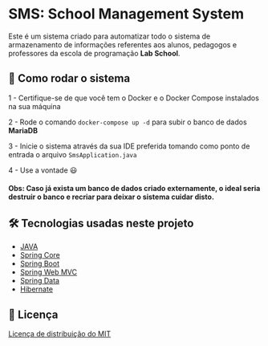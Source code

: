 # SMS: School Management System

Este é um sistema criado para automatizar todo o sistema de armazenamento de informações referentes
aos alunos, pedagogos e professores da escola de programação **Lab School**.

## 🚀 Como rodar o sistema

1 - Certifique-se de que você tem o Docker e o Docker Compose instalados na sua máquina

2 - Rode o comando `docker-compose up -d` para subir o banco de dados **MariaDB**

3 - Inicie o sistema através da sua IDE preferida tomando como ponto de entrada o
arquivo `SmsApplication.java`

4 - Use a vontade 😃

#### Obs: Caso já exista um banco de dados criado externamente, o ideal seria destruir o banco e recriar para deixar o sistema cuidar disto.

## 🛠 Tecnologias usadas neste projeto

- [JAVA](https://www.java.com)
- [Spring Core](https://docs.spring.io/spring-framework/docs/current/reference/html/core.html)
- [Spring Boot](https://docs.spring.io/spring-boot/docs/current/reference/html/)
- [Spring Web MVC](https://docs.spring.io/spring-framework/docs/3.2.x/spring-framework-reference/html/mvc.html)
- [Spring Data](https://spring.io/projects/spring-data)
- [Hibernate](https://hibernate.org/)

## 📘 Licença

[Licença de distribuição do MIT](https://choosealicense.com/licenses/mit/)
